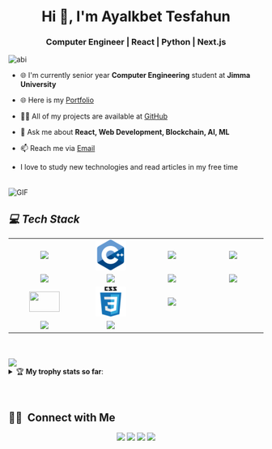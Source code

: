 <h1 align="center">Hi 👋, I'm Ayalkbet Tesfahun</h1>

<h3 align="center">Computer Engineer | React | Python | Next.js</h3>

<p align="left"> <img src="https://komarev.com/ghpvc/?username=mkumail1&label=Profile%20views&color=red&style=flat" alt="abi" /> </p>

- 🌐 I'm currently senior year **Computer Engineering** student at **Jimma University**

- 🌐 Here is my [Portfolio](https://ab4io.vercel.app/)


- 👨‍💻 All of my projects are available at [GitHub](https://github.com/ab4io)
  
- 💬 Ask me about  **React, Web Development, Blockchain, AI, ML**

- 📫 Reach me via [Email](mailto:ayalkbettesfahun@gmail.com)

- I love to study new technologies and read articles in my free time

<br />



 <img align="center" alt="GIF" src="https://media.giphy.com/media/836HiJc7pgzy8iNXCn/giphy.gif" />

<h2><i>💻 Tech Stack</i></h2>


 
<table width="100">
<tr>
    <td align='center' width="190">
        <img src="https://github.com/abranhe/programming-languages-logos/blob/master/src/javascript/javascript.svg" width="60">
    </td>
    <td align='center' width="190">
        <img src="https://github.com/devicons/devicon/blob/master/icons/cplusplus/cplusplus-original.svg" width="60">
    </td>
     <td align='center' width="190">
        <img src="https://git-scm.com/images/logos/1color-darkbg@2x.png" width="100">
    </td>
    <td align='center' width="190">
        <img src="https://www.vectorlogo.zone/logos/reactjs/reactjs-ar21.svg">
    </td>
</tr>
<tr>
    <td align='center'>
        <img src="https://www.vectorlogo.zone/logos/nodejs/nodejs-ar21.svg">
    </td>
    <td align='center'>
        <img src="https://vegibit.com/wp-content/uploads/2018/05/expressjs.png">
    </td>
    <td align='center'>
        <img src="https://upload.wikimedia.org/wikipedia/commons/thumb/8/8e/Nextjs-logo.svg/800px-Nextjs-logo.svg.png">
    </td>
    <td align='center'>
        <img src="https://www.jing.fm/clipimg/full/53-537670_python-png-file-python-logo-png.png" width="60">
    </td>
</tr>
<tr>
    <td align='center'>
        <img src="https://upload.wikimedia.org/wikipedia/commons/thumb/3/38/HTML5_Badge.svg/600px-HTML5_Badge.svg.png" height="40" width="60">
    </td>
    <td align='center'>
        <img src="https://raw.githubusercontent.com/devicons/devicon/0d6c64dbbf311879f7d563bfc3ccf559f9ed111c/icons/css3/css3-original-wordmark.svg" width="60">
    </td>
    <td align='center'>
        <img src="https://upload.wikimedia.org/wikipedia/commons/thumb/9/95/Tailwind_CSS_logo.svg/2560px-Tailwind_CSS_logo.svg.png">
    </td>
</tr>
<tr>
    <td align='center'>
        <img src="https://download.logo.wine/logo/PostgreSQL/PostgreSQL-Logo.wine.png">
    </td>
    <td align='center'>
        <img src="https://download.logo.wine/logo/MySQL/MySQL-Logo.wine.png" >
    </td>
</tr>

</table>

<br />
<br />

<a href="">
  <img align="center" src="https://github-readme-stats.vercel.app/api?username=ab4io&show_icons=true&theme=tokyonight" />
</a>
<details> 
  <summary> 🏆 <b>My trophy stats so far</b>: </summary>
  <p align="left"> <a href="https://github.com/ryo-ma/github-profile-trophy"><img src="https://github-profile-trophy.vercel.app/?username=ab4io" alt="ab4io" /></a></p>
</details>
<br />
<br />



## 🤝🏻 &nbsp;Connect with Me

<p align="center">
<a href="https://ab4io.vercel.app"><img src="https://img.shields.io/badge/-www.atesfahun.github.io-3423A6?style=flat&logo=Google-Chrome&logoColor=white"/></a>
<a href="https://linkedin.com/in/ayalkbet-tesfahun"><img src="https://img.shields.io/badge/-@ayalkbet-tesfahun-0077B5?style=flat&logo=Linkedin&logoColor=white"/></a>
<a href="mailto:ayalkbettesfahun@gmail.com"><img src="https://img.shields.io/badge/-ayalkbettesfahun@gmail.com-D14836?style=flat&logo=Gmail&logoColor=white"/></a>
<a href="https://instagram.com/tesfaa.abi"><img src="https://img.shields.io/badge/-@tesfaa.abi-E4405F?style=flat&logo=Instagram&logoColor=white"/></a>
